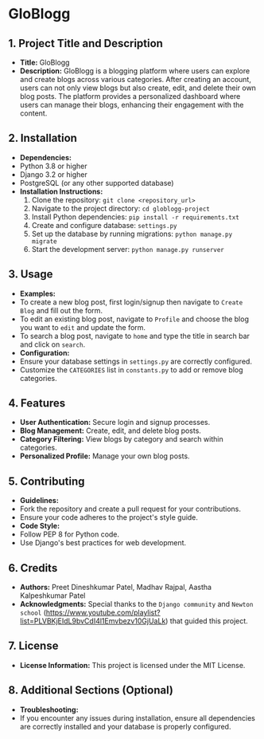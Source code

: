 # GloBlogg

## 1. Project Title and Description
- **Title:** GloBlogg
- **Description:** GloBlogg is a blogging platform where users can explore and create blogs across various categories. After creating an account, users can not only view blogs but also create, edit, and delete their own blog posts. The platform provides a personalized dashboard where users can manage their blogs, enhancing their engagement with the content.

## 2. Installation
- **Dependencies:**
 - Python 3.8 or higher
 - Django 3.2 or higher
 - PostgreSQL (or any other supported database)
- **Installation Instructions:**
  1. Clone the repository: `git clone <repository_url>`
  2. Navigate to the project directory: `cd globlogg-project`
  3. Install Python dependencies: `pip install -r requirements.txt`
  4. Create and configure database: `settings.py`
  4. Set up the database by running migrations: `python manage.py migrate`
  5. Start the development server: `python manage.py runserver`

## 3. Usage
- **Examples:**
 - To create a new blog post, first login/signup then navigate to `Create Blog` and fill out the form.
 - To edit an existing blog post, navigate to `Profile` and choose the blog you want to `edit` and update the form.
 - To search a blog post, navigate to `home` and type the title in search bar and click on `search`.
- **Configuration:**
 - Ensure your database settings in `settings.py` are correctly configured.
 - Customize the `CATEGORIES` list in `constants.py` to add or remove blog categories.

## 4. Features
- **User Authentication:** Secure login and signup processes.
- **Blog Management:** Create, edit, and delete blog posts.
- **Category Filtering:** View blogs by category and search within categories.
- **Personalized Profile:** Manage your own blog posts.

## 5. Contributing
- **Guidelines:**
 - Fork the repository and create a pull request for your contributions.
 - Ensure your code adheres to the project's style guide.
- **Code Style:**
 - Follow PEP 8 for Python code.
 - Use Django's best practices for web development.

## 6. Credits
- **Authors:** Preet Dineshkumar Patel, Madhav Rajpal, Aastha Kalpeshkumar Patel
- **Acknowledgments:** Special thanks to the `Django community` and `Newton school` (https://www.youtube.com/playlist?list=PLVBKjEIdL9bvCdI4l1Emvbezv10GjUaLk) that guided this project.

## 7. License
- **License Information:** This project is licensed under the MIT License.

## 8. Additional Sections (Optional)
- **Troubleshooting:**
 - If you encounter any issues during installation, ensure all dependencies are correctly installed and your database is properly configured.
